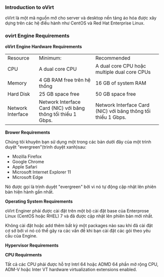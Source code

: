 ### Introduction to oVirt

oVirt là một mã nguồn mở cho server và desktop nền tảng áo hóa được xây dựng trên các hệ điều hành như CentOS và Red Hat
Enterprise Linux.

### ovirt Engine Requirements

**oVirt Engine Hardware Requirements**

|       |        |            |
|--------|--------|----------|
|Resource| Minimum:|Recommended|
|CPU| A dual core CPU|A dual core CPU hoặc multiple dual core CPUs|
|Memory| 4 GB RAM free trên hệ thống|16 GB of system RAM|
|Hard Disk| 25 GB space free| 50 GB space free|
|Network Interface| Network Interface Card (NIC) với băng thông tối thiểu 1 Gbps.| Network Interface Card (NIC) với băng thông tối thiểu 1 Gbps.|

**Brower Requirements**

Chúng tôi khuyên bạn sử dụng một trong các bản dưới đây của một trình duyệt "evergreen"(trình duyệt xanh)sau:
- Mozilla Firefox
- Google Chrome
- Apple Safari
- Microsoft Internet Explorer 11
- Microsoft Edge

Nó được gọi là trình duyệt "evergreen" bởi vì nó tự động cập nhật lên phiên bản hiện hành gần nhất.

**Operating System Requirements**

oVirt Enginer phải được cài đặt trên một bộ cài đặt base của Enterprose Linux (CentOS hoặc RHEL) 7 và đã được cập nhật lên phiên bản mới nhất.

Không cài đặt hoặc add thêm bất kỳ một packages nào sau khi đã cài đặt cơ sở bởi vì nó có thể gây ra các vấn đề khi bạn cài đặt các gói theo yêu cầu của Engine.

**Hypervisor Requirements**

  **CPU Requirments**
  
  Tất cả các CPU phải được hỗ trợ Intrl 64 hoặc ADMD 64 phần mở rộng CPU, ADM-V hoặc Inter VT hardware virtualization extensions enabled.
  
  



